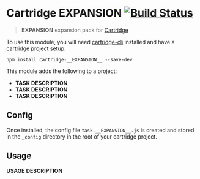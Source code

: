 # Cartridge __EXPANSION__ [![Build Status](https://travis-ci.org/cartridge/cartridge-__EXPANSION__.svg?branch=master)](https://travis-ci.org/cartridge/cartridge-__EXPANSION__)

> __EXPANSION__ expansion pack for [Cartridge](https://github.com/cartridge/cartridge)

To use this module, you will need [cartridge-cli](https://github.com/cartridge/cartridge-cli) installed and have a cartridge project setup.

```shell
npm install cartridge-__EXPANSION__ --save-dev
```

This module adds the following to a project:

* __TASK DESCRIPTION__
* __TASK DESCRIPTION__
* __TASK DESCRIPTION__

## Config

Once installed, the config file `task.__EXPANSION__.js` is created and stored in the `_config` directory in the root of your cartridge project.

## Usage

__USAGE DESCRIPTION__
